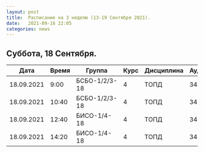 ```yaml
---
layout: post
title:  Расписание на 3 неделю (13-19 Сентября 2021).
date:   2021-09-16 22:05
categories: news
---
```


## Суббота, 18 Сентября.

| Дата          | Время   | Группа        | Курс | Дисциплина  | Аудитория | Материалы |
| ------------- | ------- | ------------- | ---- | ----------- | --------- | --------- |
|18.09.2021     | 9:00    |БСБО-1/2/3-18  |4     |ТОПД         |348        |           |
|18.09.2021     |10:40    |БСБО-1/2/3-18  |4     |ТОПД         |348        |           |
|18.09.2021     |12:40    |БИСО-1/4-18    |4     |ТОПД         |348        |           |
|18.09.2021     |14:20    |БИСО-1/4-18    |4     |ТОПД         |348        |           |

